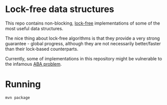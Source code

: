 # Lock-free data structures
This repo contains non-blocking, [lock-free](https://en.wikipedia.org/wiki/Non-blocking_algorithm#Lock-freedom) implementations of some of the most useful data structures. 


The nice thing about lock-free algorithms is that they provide a very strong guarantee - global progress, although they are not necessarily better/faster than their lock-based counterparts.

Currently, some of implementations in this repository might be vulnerable to the infamous [ABA problem](https://en.wikipedia.org/wiki/ABA_problem).

# Running
    mvn package 
